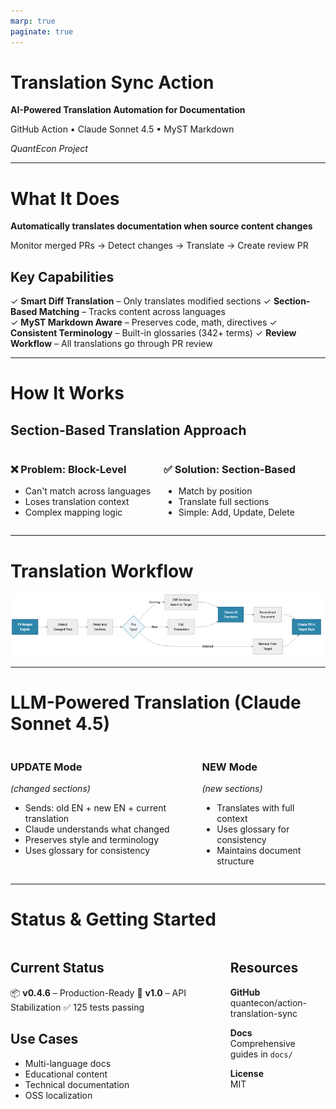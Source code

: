 ```yaml
---
marp: true
paginate: true
---
```


<style>
.columns {
  display: grid;
  grid-template-columns: 1fr 1fr;
  gap: 2em;
}
</style>

<!-- _class: lead -->

# Translation Sync Action

**AI-Powered Translation Automation for Documentation**

GitHub Action • Claude Sonnet 4.5 • MyST Markdown

_QuantEcon Project_

---

# What It Does

**Automatically translates documentation when source content changes**

Monitor merged PRs → Detect changes → Translate → Create review PR

## Key Capabilities

✓ **Smart Diff Translation** – Only translates modified sections
✓ **Section-Based Matching** – Tracks content across languages  
✓ **MyST Markdown Aware** – Preserves code, math, directives
✓ **Consistent Terminology** – Built-in glossaries (342+ terms)
✓ **Review Workflow** – All translations go through PR review

---

# How It Works

## Section-Based Translation Approach

<div class="columns">
<div>

### ❌ Problem: Block-Level

- Can't match across languages
- Loses translation context
- Complex mapping logic

</div>
<div>

### ✅ Solution: Section-Based

- Match by position
- Translate full sections
- Simple: Add, Update, Delete

</div>
</div>

---

# Translation Workflow

![width:1100px](diagrams/workflow.png)

---

# LLM-Powered Translation (Claude Sonnet 4.5)

<div class="columns">
<div>

### UPDATE Mode
_(changed sections)_

- Sends: old EN + new EN + current translation
- Claude understands what changed
- Preserves style and terminology
- Uses glossary for consistency

</div>
<div>

### NEW Mode
_(new sections)_

- Translates with full context
- Uses glossary for consistency
- Maintains document structure

</div>
</div>

---

# Status & Getting Started

<div class="columns">
<div>

## Current Status

📦 **v0.4.6** – Production-Ready
🎯 **v1.0** – API Stabilization
✅ 125 tests passing

## Use Cases

- Multi-language docs
- Educational content
- Technical documentation
- OSS localization

</div>
<div>

## Resources

**GitHub**  
quantecon/action-translation-sync

**Docs**  
Comprehensive guides in `docs/`

**License**  
MIT

</div>
</div>
